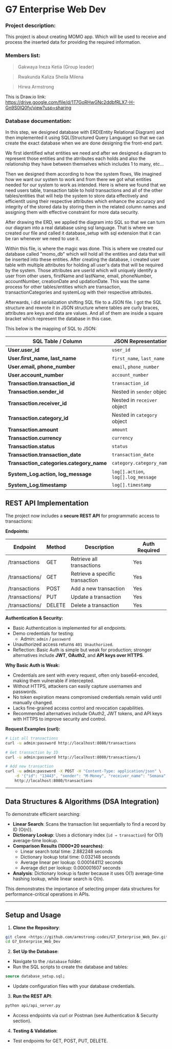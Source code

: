 # G7 Enterprise Web Dev

### Project description:
This project is about creating MOMO app. Which will be used to receive and process the inserted data for providing the required information.

### Members list:
> Gakwaya Ineza Ketia (Group leader)

> Rwakunda Kaliza Sheila Milena

> Hirwa Armstrong



This is Draw.io link: https://drive.google.com/file/d/1T7GoRHwGNc2ddbfRLX7-H-Gn9S0lQ0fy/view?usp=sharing 

### Database documentation:
In this step, we designed database with ERD(Entity Relational Diagram) and then implemented it using SQL(Structured Query Language) so that we can create the exact database when we are done designing the front-end part.

We first identified what entities we need and after we designed a diagram to represent those entities and the atrributes each holds and also the relationship they have between themselves which includes 1 to many, etc...

Then we designed them according to how the system flows, We imagined how we want our system to work and from there we got what entities needed for our system to work as intended. Here is where we found that we need users table, transaction table to hold transactions and all of the other tables/entities that will help the system to store data effectively and efficientlt using their respective attributes which enhance the accuracy and integrity of the stored data by storing them in the related column names and assigning them with effective constraint for more data security.

After drawing the ERD, we applied the diagram into SQL so that we can turn our diagram into a real database using sql language. That is where we created our file and called it database_setup with sql extension that it can be ran whenever we need to use it. 

Within this file, is where the magic was done. This is where we created our database called "momo_db" which will hold all the entities and data that will be inserted into these entities. After creating the database, i created user table with multiple attributes for holding all user's data that will be required by the system. Those attributes are userId which will uniquely identify a user from other users, firstName and lastName, email, phoneNumber, accountNumber, creationDate and updationDate. This was the same process for other tables/entities which are transaction, transactionCategories and systemLog with their respective attributes.

Afterwards, i did serialization shifting SQL file to a JSON file. I got the SQL structure and rewrote it in JSON structure where tables are curly braces, attributes are keys and data are values. And all of them are inside a square bracket which represent the database in this case.

This below is the mapping of SQL to JSON:

| SQL Table / Column                         | JSON Representation                   |
| ------------------------------------------ | ------------------------------------- |
| **User.user\_id**                         | `user_id`                             |
| **User.first\_name, last\_name**          | `first_name`, `last_name`             |
| **User.email, phone\_number**             | `email`, `phone_number`               |
| **User.account\_number**                  | `account_number`                      |
| **Transaction.transaction\_id**           | `transaction_id`                      |
| **Transaction.sender\_id**                | Nested in `sender` object             |
| **Transaction.receiver\_id**              | Nested in `receiver` object           |
| **Transaction.category\_id**              | Nested in `category` object           |
| **Transaction.amount**                    | `amount`                              |
| **Transaction.currency**                  | `currency`                            |
| **Transaction.status**                    | `status`                              |
| **Transaction.transaction\_date**         | `transaction_date`                    |
| **Transaction\_categories.category\_name** | `category.category_name`              |
| **System\_Log.action, log\_message**      | `log[].action`, `log[].log_message` |
| **System\_Log.timestamp**                 | `log[].timestamp`                    |

## REST API Implementation

The project now includes a **secure REST API** for programmatic access to transactions:

**Endpoints:**

| Endpoint | Method | Description | Auth Required |
|----------|--------|-------------|---------------|
| /transactions | GET | Retrieve all transactions | Yes |
| /transactions/<id> | GET | Retrieve a specific transaction | Yes |
| /transactions | POST | Add a new transaction | Yes |
| /transactions/<id> | PUT | Update a transaction | Yes |
| /transactions/<id> | DELETE | Delete a transaction | Yes |

**Authentication & Security:**

* Basic Authentication is implemented for all endpoints.  
* Demo credentials for testing:  
  - Admin: `admin` / `password`  
* Unauthorized access returns `401 Unauthorized`.  
* Reflection: Basic Auth is simple but weak for production; stronger alternatives include **JWT**, **OAuth2**, and **API keys over HTTPS**.

**Why Basic Auth is Weak:**

* Credentials are sent with every request, often only base64-encoded, making them vulnerable if intercepted.  
* Without HTTPS, attackers can easily capture usernames and passwords.  
* No token expiration means compromised credentials remain valid until manually changed.  
* Lacks fine-grained access control and revocation capabilities.  
* Recommended alternatives include OAuth2, JWT tokens, and API keys with HTTPS to improve security and control.

**Request Examples (curl):**

```bash
# List all transactions
curl -u admin:password http://localhost:8080/transactions

# Get transaction by ID
curl -u admin:password http://localhost:8080/transactions/1

# Add new transaction
curl -u admin:password -X POST -H "Content-Type: application/json" \
    -d '{"id": "13443", "sender": "M-Money", "receiver_name": "Semana", "receiver_phone": null, "amount": 600000.0, "type": "payment", "timestamp": "1715369560245", "body": "TxId: 51732411227. Your payment of 600000 RWF to Samuel Carter 95464 has been completed at 2024-05-10 21:32:32. Your new balance: 987400 RWF. Fee was 0 RWF.Kanda*182*16# wiyandikishe muri poromosiyo ya BivaMoMotima, ugire amahirwe yo gutsindira ibihembo bishimishije."}' \
    http://localhost:8080/transactions
```

---

## Data Structures & Algorithms (DSA Integration)

To demonstrate efficient searching:

* **Linear Search**: Scans the transaction list sequentially to find a record by ID (O(n)).  
* **Dictionary Lookup**: Uses a dictionary index (`id → transaction`) for O(1) average-time lookup.  
* **Comparison Results (1000*20 searches)**:
  - Linear search total time: 2.882248 seconds  
  - Dictionary lookup total time: 0.032148 seconds  
  - Average linear per lookup: 0.000144112 seconds  
  - Average dict per lookup: 0.000001607 seconds  
* **Analysis**: Dictionary lookup is faster because it uses O(1) average-time hashing lookup, while linear search is O(n).  

This demonstrates the importance of selecting proper data structures for performance-critical operations in APIs.

---

## Setup and Usage

1. **Clone the Repository**:

```bash
git clone <https://github.com/armstrong-codes/G7_Enterprise_Web_Dev.git >
cd G7_Enterprise_Web_Dev 
```

2. **Set Up the Database**:

* Navigate to the `/database` folder.  
* Run the SQL scripts to create the database and tables:

```sql
source database_setup.sql;
```

* Update configuration files with your database credentials.

3. **Run the REST API**:

```bash
python api/api_server.py
```

* Access endpoints via curl or Postman (see Authentication & Security section).  

4. **Testing & Validation**:

* Test endpoints for GET, POST, PUT, DELETE.

